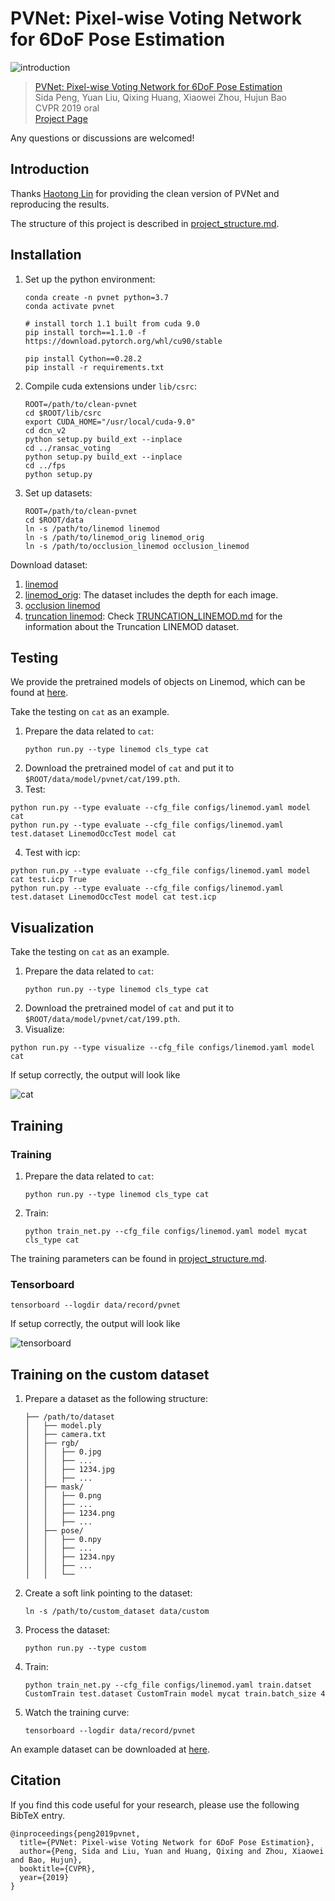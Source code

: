 # PVNet: Pixel-wise Voting Network for 6DoF Pose Estimation

![introduction](./assets/introduction.png)

> [PVNet: Pixel-wise Voting Network for 6DoF Pose Estimation](https://arxiv.org/pdf/1812.11788.pdf)  
> Sida Peng, Yuan Liu, Qixing Huang, Xiaowei Zhou, Hujun Bao   
> CVPR 2019 oral  
> [Project Page](https://zju3dv.github.io/pvnet)

Any questions or discussions are welcomed!

## Introduction

Thanks [Haotong Lin](https://github.com/haotongl) for providing the clean version of PVNet and reproducing the results.

The structure of this project is described in [project_structure.md](project_structure.md).

## Installation

1. Set up the python environment:
    ```
    conda create -n pvnet python=3.7
    conda activate pvnet

    # install torch 1.1 built from cuda 9.0
    pip install torch==1.1.0 -f https://download.pytorch.org/whl/cu90/stable

    pip install Cython==0.28.2
    pip install -r requirements.txt
    ```
2. Compile cuda extensions under `lib/csrc`:
    ```
    ROOT=/path/to/clean-pvnet
    cd $ROOT/lib/csrc
    export CUDA_HOME="/usr/local/cuda-9.0"
    cd dcn_v2
    python setup.py build_ext --inplace
    cd ../ransac_voting
    python setup.py build_ext --inplace
    cd ../fps
    python setup.py
    ```
3. Set up datasets:
    ```
    ROOT=/path/to/clean-pvnet
    cd $ROOT/data
    ln -s /path/to/linemod linemod
    ln -s /path/to/linemod_orig linemod_orig
    ln -s /path/to/occlusion_linemod occlusion_linemod
    ```

Download dataset:
1. [linemod](https://zjueducn-my.sharepoint.com/:u:/g/personal/pengsida_zju_edu_cn/EXK2K0B-QrNPi8MYLDFHdB8BQm9cWTxRGV9dQgauczkVYQ?e=beftUz)
2. [linemod_orig](https://zjueducn-my.sharepoint.com/:u:/g/personal/pengsida_zju_edu_cn/EaoGIPguY3FAgrFKKhi32fcB_nrMcNRm8jVCZQd7G_-Wbg?e=ig4aHk): The dataset includes the depth for each image.
3. [occlusion linemod](https://zjueducn-my.sharepoint.com/:u:/g/personal/pengsida_zju_edu_cn/ESXrP0zskd5IvvuvG3TXD-4BMgbDrHZ_bevurBrAcKE5Dg?e=r0EgoA)
4. [truncation linemod](https://1drv.ms/u/s!AtZjYZ01QjphfuDICdni1IIM4SE): Check [TRUNCATION_LINEMOD.md](TRUNCATION_LINEMOD.md) for the information about the Truncation LINEMOD dataset.


## Testing

We provide the pretrained models of objects on Linemod, which can be found at [here](https://1drv.ms/f/s!AtZjYZ01QjphgQBQDQghxjbkik5f).

Take the testing on `cat` as an example.

1. Prepare the data related to `cat`:
    ```
    python run.py --type linemod cls_type cat
    ```
2. Download the pretrained model of `cat` and put it to `$ROOT/data/model/pvnet/cat/199.pth`.
3. Test:
```
python run.py --type evaluate --cfg_file configs/linemod.yaml model cat
python run.py --type evaluate --cfg_file configs/linemod.yaml test.dataset LinemodOccTest model cat
```
4. Test with icp:
```
python run.py --type evaluate --cfg_file configs/linemod.yaml model cat test.icp True
python run.py --type evaluate --cfg_file configs/linemod.yaml test.dataset LinemodOccTest model cat test.icp
```

## Visualization

Take the testing on `cat` as an example.

1. Prepare the data related to `cat`:
    ```
    python run.py --type linemod cls_type cat
    ```
2. Download the pretrained model of `cat` and put it to `$ROOT/data/model/pvnet/cat/199.pth`.
3. Visualize:
```
python run.py --type visualize --cfg_file configs/linemod.yaml model cat
```

If setup correctly, the output will look like

![cat](./assets/cat.png)

## Training

### Training

1. Prepare the data related to `cat`:
    ```
    python run.py --type linemod cls_type cat
    ```
2. Train:
    ```
    python train_net.py --cfg_file configs/linemod.yaml model mycat cls_type cat
    ```

The training parameters can be found in [project_structure.md](project_structure.md).

### Tensorboard

```
tensorboard --logdir data/record/pvnet
```

If setup correctly, the output will look like

![tensorboard](./assets/tensorboard.png)


## Training on the custom dataset

1. Prepare a dataset as the following structure:
    ```
    ├── /path/to/dataset
    │   ├── model.ply
    │   ├── camera.txt
    │   ├── rgb/
    │   │   ├── 0.jpg
    │   │   ├── ...
    │   │   ├── 1234.jpg
    │   │   ├── ...
    │   ├── mask/
    │   │   ├── 0.png
    │   │   ├── ...
    │   │   ├── 1234.png
    │   │   ├── ...
    │   ├── pose/
    │   │   ├── 0.npy
    │   │   ├── ...
    │   │   ├── 1234.npy
    │   │   ├── ...
    │   │   └──
    ```
2. Create a soft link pointing to the dataset:
    ```
    ln -s /path/to/custom_dataset data/custom
    ```
3. Process the dataset:
    ```
    python run.py --type custom
    ```
4. Train:
    ```
    python train_net.py --cfg_file configs/linemod.yaml train.datset CustomTrain test.dataset CustomTrain model mycat train.batch_size 4
    ```
5. Watch the training curve:
    ```
    tensorboard --logdir data/record/pvnet
    ```

An example dataset can be downloaded at [here](https://zjueducn-my.sharepoint.com/:u:/g/personal/pengsida_zju_edu_cn/EXkFCvV2J0BBtlwKSyC20b4BdyPm3LTYqIZ-vnVTGJMGtg?e=WC2Cgm).

## Citation

If you find this code useful for your research, please use the following BibTeX entry.

```
@inproceedings{peng2019pvnet,
  title={PVNet: Pixel-wise Voting Network for 6DoF Pose Estimation},
  author={Peng, Sida and Liu, Yuan and Huang, Qixing and Zhou, Xiaowei and Bao, Hujun},
  booktitle={CVPR},
  year={2019}
}
```
